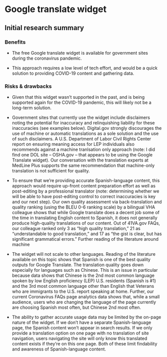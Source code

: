 # Google translate widget 

## Initial research summary

### Benefits 

- The free Google translate widget is available for government sites during the coronavirus pandemic. 

- This approach requires a low level of tech effort, and would be a quick solution to providing COVID-19 content and gathering data.

### Risks & drawbacks 

- Given that this widget wasn’t supported in the past, and is being supported again for the COVID-19 pandemic, this will likely not be a long-term solution.

- Government sites that currently use the widget include disclaimers noting the potential for inaccuracy and relinquishing liability for these inaccuracies (see examples below). Digital.gov strongly discourages the use of machine or automatic translations as a sole solution and the use of such disclaimers. A U.S. Department of Labor Civil Rights Center report on ensuring meaning access for LEP individuals also recommends against a machine tranlsation only approach (note: I did find one DOL site – OSHA.gov – that appears to be using the Google Translate widget). Our conversation with the translation experts at MedLine Plus supports the same recommendation that machine-only translation is not sufficient for quality. 

-	To ensure that we’re providing accurate Spanish-language content, this approach would require up-front content preparation effort as well as post-editing by a professional translator (note: determining whether we will be able to have post-editing control to correct inaccuracies is key and our next step). Our own quality assessment via back-translation and quality ranking (using the BLEU 0-6 ranking scale) by a bilingual VHA colleague shows that while Google translate does a decent job some of the time in translating English content to Spanish, it does not generally produce high-quality translations of our content. Out of 41VA.gov FAQs, our colleague ranked only 3 as “high quality translation,” 21 as “understandable to good translation,” and 17 as “the gist is clear, but has significant grammatical errors.” Further reading of the literature around machine 

- The widget will not scale to other languages. Reading of the literature available on this topic shows that Spanish is one of the best quality outputs for Google Translate. The translation quality goes down especially for languages such as Chinese. This is an issue in particular because data shows that Chinese is the 2nd most common language spoken by low English proficiency (LEP) U.S. residents (Spanish is #1) and the 3rd most common language other than English that Veterans who are immigrants to the U.S. report speaking at home. Further, our current Coronavirus FAQs page analytics data shows that, while a small audience, users who are changing the language of the page currently are choosing Spanish most often, but Chinese 2nd most often. 

-	The ability to gather accurate usage data may be limited by the on-page nature of the widget. If we don’t have a separate Spanish-language page, the Spanish content won’t appear in search results. If we only provide a translation option on one page with no translation of site navigation, users navigating the site will only know this translated content exists if they’re on this one page. Both of these limit findability and awareness of Spanish-language content.
